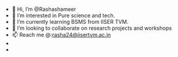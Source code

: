 - 👋 Hi, I’m @Rashashameer
- 👀 I’m interested in Pure science and tech. 
- 🌱 I’m currently learning BSMS from IISER TVM. 
- 💞️ I’m looking to collaborate on research projects and workshops
- 📫 Reach me @:rasha24@iisertvm.ac.in 
- 
- 

<!---
Rashashameer/Rashashameer is a ✨ special ✨ repository because its `README.md` (this file) appears on your GitHub profile.
You can click the Preview link to take a look at your changes.
--->
